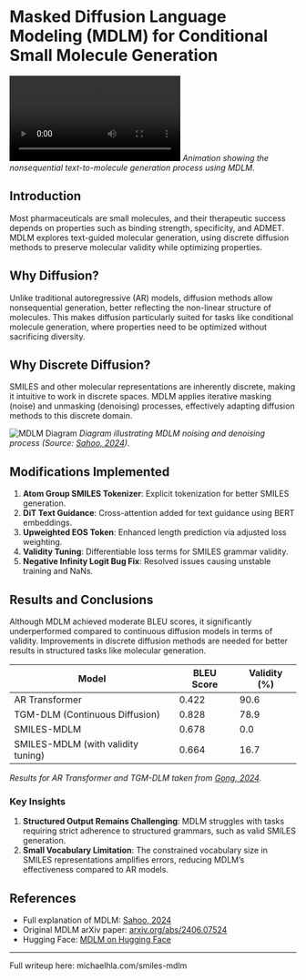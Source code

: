 # Masked Diffusion Language Modeling (MDLM) for Conditional Small Molecule Generation

![MDLM Animation](./smiles-mdlm-animation.mp4)
*Animation showing the nonsequential text-to-molecule generation process using MDLM.*

## Introduction

Most pharmaceuticals are small molecules, and their therapeutic success depends on properties such as binding strength, specificity, and ADMET. MDLM explores text-guided molecular generation, using discrete diffusion methods to preserve molecular validity while optimizing properties.

## Why Diffusion?

Unlike traditional autoregressive (AR) models, diffusion methods allow nonsequential generation, better reflecting the non-linear structure of molecules. This makes diffusion particularly suited for tasks like conditional molecule generation, where properties need to be optimized without sacrificing diversity.

## Why Discrete Diffusion?

SMILES and other molecular representations are inherently discrete, making it intuitive to work in discrete spaces. MDLM applies iterative masking (noise) and unmasking (denoising) processes, effectively adapting diffusion methods to this discrete domain.

![MDLM Diagram](../assets/smiles-mdlm/diagram.png)
*Diagram illustrating MDLM noising and denoising process (Source: [Sahoo, 2024](https://s-sahoo.com/mdlm/)).*

## Modifications Implemented

1. **Atom Group SMILES Tokenizer**: Explicit tokenization for better SMILES generation.
2. **DiT Text Guidance**: Cross-attention added for text guidance using BERT embeddings.
3. **Upweighted EOS Token**: Enhanced length prediction via adjusted loss weighting.
4. **Validity Tuning**: Differentiable loss terms for SMILES grammar validity.
5. **Negative Infinity Logit Bug Fix**: Resolved issues causing unstable training and NaNs.

## Results and Conclusions

Although MDLM achieved moderate BLEU scores, it significantly underperformed compared to continuous diffusion models in terms of validity. Improvements in discrete diffusion methods are needed for better results in structured tasks like molecular generation.

| Model                              | BLEU Score | Validity (%) |
|------------------------------------|------------|--------------|
| AR Transformer                     | 0.422      | 90.6         |
| TGM-DLM (Continuous Diffusion)     | 0.828      | 78.9         |
| SMILES-MDLM                        | 0.678      | 0.0          |
| SMILES-MDLM (with validity tuning) | 0.664      | 16.7         |

*Results for AR Transformer and TGM-DLM taken from [Gong, 2024](https://arxiv.org/html/2402.13040v1).*

### Key Insights

1. **Structured Output Remains Challenging**: MDLM struggles with tasks requiring strict adherence to structured grammars, such as valid SMILES generation.
2. **Small Vocabulary Limitation**: The constrained vocabulary size in SMILES representations amplifies errors, reducing MDLM’s effectiveness compared to AR models.

## References

- Full explanation of MDLM: [Sahoo, 2024](https://s-sahoo.com/mdlm/)
- Original MDLM arXiv paper: [arxiv.org/abs/2406.07524](https://arxiv.org/abs/2406.07524)
- Hugging Face: [MDLM on Hugging Face](https://huggingface.co/mhla/smiles-mdlm/tree/main)

---

Full writeup here: michaelhla.com/smiles-mdlm
